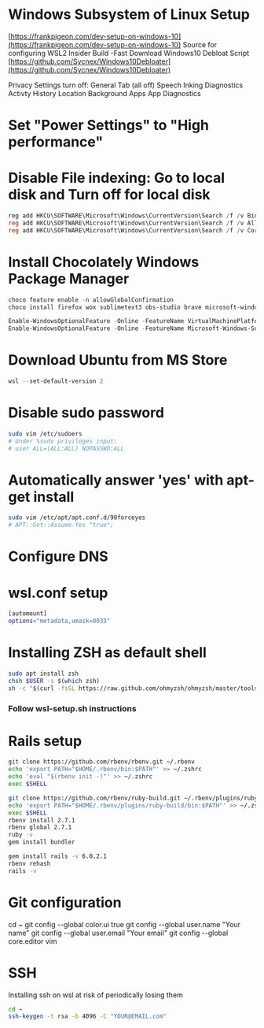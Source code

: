 # Windows Subsystem of Linux Setup

[https://frankpigeon.com/dev-setup-on-windows-10](https://frankpigeon.com/dev-setup-on-windows-10)
Source for configuring WSL2
Insider Build -Fast
Download Windows10 Debloat Script
[https://github.com/Sycnex/Windows10Debloater](https://github.com/Sycnex/Windows10Debloater)

Privacy Settings turn off:
General Tab (all off)
Speech
Inking
Diagnostics
Activty History
Location
Background Apps
App Diagnostics

# Set "Power Settings" to "High performance"

# Disable File indexing: Go to local disk and Turn off for local disk

```powershell
reg add HKCU\SOFTWARE\Microsoft\Windows\CurrentVersion\Search /f /v BingSearchEnabled /t REG_DWORD /d 0
reg add HKCU\SOFTWARE\Microsoft\Windows\CurrentVersion\Search /f /v AllowSearchToUseLocation /t REG_DWORD /d 0
reg add HKCU\SOFTWARE\Microsoft\Windows\CurrentVersion\Search /f /v CortanaConsent /t REG_DWORD /d 0
```

# Install Chocolately Windows Package Manager

```powershell
choco feature enable -n allowGlobalConfirmation
choco install firefox wox sublimetext3 obs-studio brave microsoft-windows-terminal 7zip vlc vscode bitwarden adobereader autohotkey.portable ccleaner filezilla protonmailbridge expressvpn dropbox spotify steam wsltty firacode powertoys
```

```powershell
Enable-WindowsOptionalFeature -Online -FeatureName VirtualMachinePlatform
Enable-WindowsOptionalFeature -Online -FeatureName Microsoft-Windows-Subsystem-Linux
```

# Download Ubuntu from MS Store

```powershell
wsl --set-default-version 2
```

# Disable sudo password
```bash
sudo vim /etc/sudoers
# Under %sudo privileges input:
# user ALL=(ALL:ALL) NOPASSWD:ALL
```
# Automatically answer 'yes' with apt-get install
```bash
sudo vim /etc/apt/apt.conf.d/90forceyes
# APT::Get::Assume-Yes "true";
```

# Configure DNS

# wsl.conf setup
```bash
[automount]
options="metadata,umask=0033"
```

# Installing ZSH as default shell
```bash
sudo apt install zsh
chsh $USER -s $(which zsh)
sh -c "$(curl -fsSL https://raw.github.com/ohmyzsh/ohmyzsh/master/tools/install.sh)"
```

### Follow wsl-setup.sh instructions

# Rails setup
```bash
git clone https://github.com/rbenv/rbenv.git ~/.rbenv
echo 'export PATH="$HOME/.rbenv/bin:$PATH"' >> ~/.zshrc
echo 'eval "$(rbenv init -)"' >> ~/.zshrc
exec $SHELL

git clone https://github.com/rbenv/ruby-build.git ~/.rbenv/plugins/ruby-build
echo 'export PATH="$HOME/.rbenv/plugins/ruby-build/bin:$PATH"' >> ~/.zshrc
exec $SHELL
rbenv install 2.7.1
rbenv global 2.7.1
ruby -v
gem install bundler

gem install rails -v 6.0.2.1
rbenv rehash
rails -v
```

# Git configuration
cd ~
git config --global color.ui true
git config --global user.name "Your name"
git config --global user.email "Your email"
git config --global core.editor vim 

# SSH
Installing ssh on wsl at risk of periodically losing them
```bash
cd ~
ssh-keygen -t rsa -b 4096 -C "YOUR@EMAIL.com"
```
